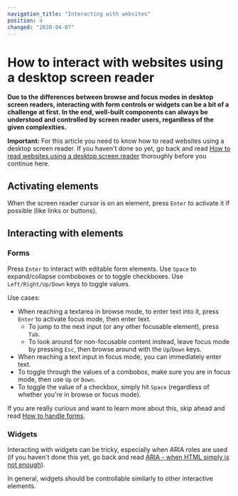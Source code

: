 ```yaml
---
navigation_title: "Interacting with websites"
position: 4
changed: "2020-04-07"
---
```


# How to interact with websites using a desktop screen reader

**Due to the differences between browse and focus modes in desktop screen readers, interacting with form controls or widgets can be a bit of a challenge at first. In the end, well-built components can always be understood and controlled by screen reader users, regardless of the given complexities.**

**Important:** For this article you need to know how to read websites using a desktop screen reader. If you haven't done so yet, go back and read [How to read websites using a desktop screen reader](/knowledge/screen-readers/desktop/reading-websites/) thoroughly before you continue here.

## Activating elements

When the screen reader cursor is on an element, press `Enter` to activate it if possible (like links or buttons).

## Interacting with elements

### Forms

Press `Enter` to interact with editable form elements. Use `Space` to expand/collapse comboboxes or to toggle checkboxes. Use `Left/Right/Up/Down` keys to toggle values.

Use cases:

- When reaching a textarea in browse mode, to enter text into it, press `Enter` to activate focus mode, then enter text.
    - To jump to the next input (or any other focusable element), press `Tab`.
    - To look around for non-focusable content instead, leave focus mode by pressing `Esc`, then browse around with the `Up`/`Down` keys.
- When reaching a text input in focus mode, you can immediately enter text.
- To toggle through the values of a combobox, make sure you are in focus mode, then use `Up` or `Down`.
- To toggle the value of a checkbox, simply hit `Space` (regardless of whether you're in browse or focus mode).

If you are really curious and want to learn more about this, skip ahead and read [How to handle forms](/examples/forms/handling).

### Widgets

Interacting with widgets can be tricky, especially when ARIA roles are used (if you haven't done this yet, go back and read [ARIA - when HTML simply is not enough](/knowledge/aria)).

In general, widgets should be controllable similarly to other interactive elements.
